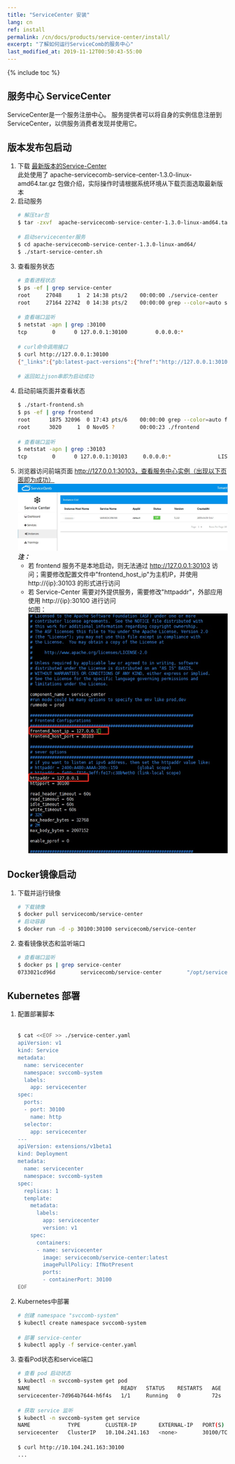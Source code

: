 ```yaml
---
title: "ServiceCenter 安装"
lang: cn
ref: install
permalink: /cn/docs/products/service-center/install/
excerpt: "了解如何运行ServiceComb的服务中心"
last_modified_at: 2019-11-12T00:50:43-55:00
---
```


{% include toc %}
## 服务中心 ServiceCenter
ServiceCenter是一个服务注册中心。 服务提供者可以将自身的实例信息注册到 ServiceCenter，以供服务消费者发现并使用它。 
 
## 版本发布包启动
1. 下载 [最新版本的Service-Center](/cn/release/service-center-downloads/)  
   此处使用了 apache-servicecomb-service-center-1.3.0-linux-amd64.tar.gz 包做介绍，实际操作时请根据系统环境从下载页面选取最新版本 
2. 启动服务
   ```bash
   # 解压tar包
   $ tar -zxvf  apache-servicecomb-service-center-1.3.0-linux-amd64.tar.gz
   
   # 启动servicecenter服务
   $ cd apache-servicecomb-service-center-1.3.0-linux-amd64/
   $ ./start-service-center.sh
   ```
3. 查看服务状态
   ```bash
   # 查看进程状态
   $ ps -ef | grep service-center
   root     27048     1  2 14:38 pts/2    00:00:00 ./service-center
   root     27164 22742  0 14:38 pts/2    00:00:00 grep --color=auto service-center
   
   # 查看端口监听
   $ netstat -apn | grep :30100
   tcp        0      0 127.0.0.1:30100         0.0.0.0:*               LISTEN      27048/service-cente
   
   # curl命令调用接口
   $ curl http://127.0.0.1:30100
   {"_links":{"pb:latest-pact-versions":{"href":"http://127.0.0.1:30100/pacts/latest","title":"Latest pact versions"},"pb:latest-provider-pacts":{"href":"http://127.0.0.1:30100/pacts/provider/{provider}/latest","title":"Latest pacts by provider","templated":true},"pb:latest-provider-pacts-with-tag":{"href":"http://127.0.0.1:30100/pacts/provider/{provider}/latest/{tag}","title":"Latest pacts by provider with a specified tag","templated":true},"pb:pacticipants":{"href":"http://127.0.0.1:30100/participants","title":"Pacticipants"},"pb:publish-pact":{"href":"http://127.0.0.1:30100/pacts/provider/{provider}/consumer/{consumer}/version/{consumerApplicationVersion}","title":"Publish a pact","templated":true},"pb:webhooks":{"href":"http://127.0.0.1:30100/webhooks","title":"Webhooks"},"self":{"href":"http://127.0.0.1:30100/","title":"Index"}},"curies":[{"href":"http://127.0.0.1:30100/doc/{rel}","name":"pb"}]}
   
   # 返回如上json串即为启动成功
   ```
4. 启动前端页面并查看状态
   ```bash
   $ ./start-frontend.sh
   $ ps -ef | grep frontend 
   root      1875 32096  0 17:43 pts/6    00:00:00 grep --color=auto frontend
   root      3020     1  0 Nov05 ?        00:00:23 ./frontend
   
   # 查看端口监听
   $ netstat -apn | grep :30103
   tcp        0      0 127.0.0.1:30103     0.0.0.0:*               LISTEN      3020/frontend
   ```
5. 浏览器访问前端页面 http://127.0.0.1:30103，查看服务中心实例（出现以下页面即为成功）  
   ![1](/assets/images/docs/service-center/service-center.jpg)  
   **_注：_**
   - 若 frontend 服务不是本地启动，则无法通过 http://127.0.0.1:30103 访问；需要修改配置文件中"frontend_host_ip"为主机IP，并使用 http://{ip}:30103 的形式进行访问
   - 若 Service-Center 需要对外提供服务，需要修改"httpaddr"，外部应用使用 http://{ip}:30100 进行访问  
   如图：  
   ![1](/assets/images/docs/service-center/config-host-ip.jpg)
   
## Docker镜像启动
1. 下载并运行镜像
   ```bash
   # 下载镜像
   $ docker pull servicecomb/service-center
   # 启动容器
   $ docker run -d -p 30100:30100 servicecomb/service-center
   ```
2. 查看镜像状态和监听端口
   ```bash
   # 查看端口监听
   $ docker ps | grep service-center
   0733021cd96d        servicecomb/service-center        "/opt/service-cent..."   3 minutes ago       Up 3 minutes        0.0.0.0:30100->30100/tcp        gallant_varahamihira 
   ```

## Kubernetes 部署  
1. 配置部署脚本  
   ```bash
   
   $ cat <<EOF >> ./service-center.yaml
   apiVersion: v1
   kind: Service
   metadata:
     name: servicecenter
     namespace: svccomb-system
     labels:
       app: servicecenter
   spec:
     ports:
     - port: 30100
       name: http
     selector:
       app: servicecenter
   ---
   apiVersion: extensions/v1beta1
   kind: Deployment
   metadata:
     name: servicecenter
     namespace: svccomb-system
   spec:
     replicas: 1
     template:
       metadata:
         labels:
           app: servicecenter
           version: v1
       spec:
         containers:
         - name: servicecenter
           image: servicecomb/service-center:latest
           imagePullPolicy: IfNotPresent
           ports:
           - containerPort: 30100 
   EOF
   ```
2. Kubernetes中部署
   ```bash
   # 创建 namespace "svccomb-system"
   $ kubectl create namespace svccomb-system
   
   # 部署 service-center
   $ kubectl apply -f service-center.yaml
   ```
3. 查看Pod状态和service端口
   ```bash
   # 查看 pod 启动状态
   $ kubectl -n svccomb-system get pod
   NAME                             READY   STATUS    RESTARTS   AGE
   servicecenter-7d964b7644-h6f4s   1/1     Running   0          72s
   
   # 获取 service 监听
   $ kubectl -n svccomb-system get service
   NAME            TYPE        CLUSTER-IP       EXTERNAL-IP   PORT(S)     AGE
   servicecenter   ClusterIP   10.104.241.163   <none>        30100/TCP   118s
   
   $ curl http://10.104.241.163:30100
   ...
   ```
